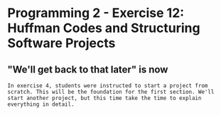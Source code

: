 # Programming 2 - Exercise 12: Huffman Codes and Structuring Software Projects

## "We'll get back to that later" is now

```
In exercise 4, students were instructed to start a project from scratch. This will be the foundation for the first section. We'll start another project, but this time take the time to explain everything in detail.
```
